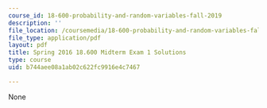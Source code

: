 ```yaml
---
course_id: 18-600-probability-and-random-variables-fall-2019
description: ''
file_location: /coursemedia/18-600-probability-and-random-variables-fall-2019/b744aee08a1ab02c622fc9916e4c7467_MIT18_600F19_mid1_2016_soln.pdf
file_type: application/pdf
layout: pdf
title: Spring 2016 18.600 Midterm Exam 1 Solutions
type: course
uid: b744aee08a1ab02c622fc9916e4c7467

---
```

None